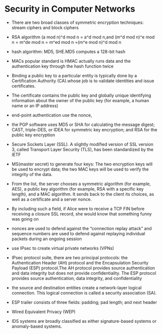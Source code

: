 # Security in Computer Networks

- There are two broad classes of symmetric encryption techniques: stream ciphers and block ciphers

- RSA algorithm (a mod n)^d mod n = a^d mod n,and (m^d mod n)^e mod n = m^de mod n = m^ed mod n =(m^e mod n)^d mod n

- hash algorithm: MD5, SHE.MD5 computes a 128-bit hash 

- MACs  popular standard is HMAC actually runs data and the authentication key through the hash function twice 

- Binding a public key to a particular entity is typically done by a Certification Authority (CA).whose job is to validate identities and issue certificates. 

- The certificate contains the public key and globally unique identifying information about the owner of the public key (for example, a human name or an IP address)

- end-point authentication use the nonce,

- the PGP software uses MD5 or SHA for calculating the message digest; CAST, triple-DES, or IDEA for symmetric key encryption; and RSA for the public key encryption
 
- Secure Sockets Layer (SSL). A slightly modified version of SSL version 3, called Transport Layer Security (TLS), has been standardized by the IETF 

- MS(master secret) to generate four keys: The two encryption keys will be used to encrypt data; the two MAC keys will be used to verify the integrity of the data.

- From the list, the server chooses a symmetric algorithm (for example, AES), a public key algorithm (for example, RSA with a specific key length), and a MAC algorithm. It sends back to the client its choices, as well as a certificate and a server nonce.

- By including such a field, if Alice were to receive a TCP FIN before receiving a closure SSL record, she would know that something funny was going on

- nonces are used to defend against the “connection replay attack” and sequence numbers are used to defend against replaying individual packets during an ongoing session

- use IPsec to create virtual private networks (VPNs) 

- IPsec protocol suite, there are two principal protocols: the Authentication Header (AH) protocol and the Encapsulation Security Payload (ESP) protocol.The AH protocol provides source authentication and data integrity but does not provide confidentiality. The ESP protocol provides source authentication, data integrity, and confidentiality

- the source and destination entities create a network-layer logical connection. This logical connection is called a security association (SA). 

- ESP trailer consists of three fields: padding; pad length; and next header

- Wired Equivalent Privacy (WEP)

- IDS systems are broadly classified as either signature-based systems or anomaly-based systems. 
